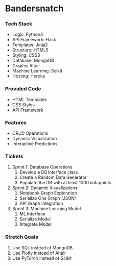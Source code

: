 # Bandersnatch

### Tech Stack
-   Logic: Python3
-   API Framework: Flask
-   Templates: Jinja2
-   Structure: HTML5
-   Styling: CSS3
-   Database: MongoDB
-   Graphs: Altair
-   Machine Learning: Scikit
-   Hosting: Heroku

### Provided Code
- HTML Templates
- CSS Styles
- API Framework

### Features
-   CRUD Operations
-   Dynamic Visualization
-   Interactive Predictions

### Tickets
1. Sprint 1: Database Operations
	1. Develop a DB Interface class
	2. Create a Random Data Generator
	3. Populate the DB with at least 1000 datapoints
2. Sprint 2: Dynamic Visualizations
	1. Notebook Graph Exploration
	2. Serialize One Graph (JSON)
	3. API Graph Integration
3. Sprint 3: Machine Learning Model
	1. ML Interface
	2. Serialize Model
	3. Integrate Model

### Stretch Goals
1. Use SQL instead of MongoDB
2. Use Plotly instead of Altair
3. Use PyTorch instead of Scikit
